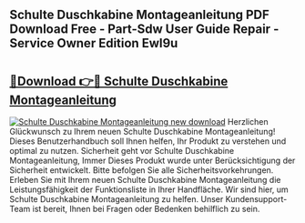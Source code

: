 ## Schulte Duschkabine Montageanleitung PDF Download Free - Part-Sdw User Guide Repair - Service Owner Edition EwI9u

# <h2><a href="http://df8rm8b.blite.top/?on=Schulte+Duschkabine+Montageanleitung">🔗Download 👉🔴 Schulte Duschkabine Montageanleitung</a></h2>

[![Schulte Duschkabine Montageanleitung new download](https://i.imgur.com/lujVjoI.png)](http://df8rm8b.blite.top/?on=Schulte+Duschkabine+Montageanleitung)
Herzlichen Glückwunsch zu Ihrem neuen Schulte Duschkabine Montageanleitung! Dieses Benutzerhandbuch soll Ihnen helfen, Ihr Produkt zu verstehen und optimal zu nutzen. Sicherheit geht vor Schulte Duschkabine Montageanleitung, Immer Dieses Produkt wurde unter Berücksichtigung der Sicherheit entwickelt. Bitte befolgen Sie alle Sicherheitsvorkehrungen. Erleben Sie mit Ihrem neuen Schulte Duschkabine Montageanleitung die Leistungsfähigkeit der Funktionsliste in Ihrer Handfläche. Wir sind hier, um Schulte Duschkabine Montageanleitung zu helfen. Unser Kundensupport-Team ist bereit, Ihnen bei Fragen oder Bedenken behilflich zu sein.
